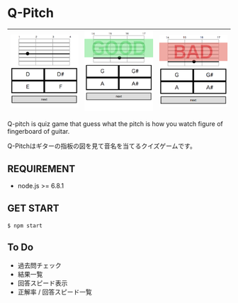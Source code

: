 # Q-Pitch

| ![screenshot01](./img/ss01.png)  | ![screenshot02](./img/ss02.png)  | ![screenshot03](./img/ss03.png)  |
|---|---|---|

Q-pitch is quiz game that guess what the pitch is how you watch figure of fingerboard of guitar.

Q-Pitchはギターの指板の図を見て音名を当てるクイズゲームです。


## REQUIREMENT

- node.js >= 6.8.1

## GET START

`$ npm start`

## To Do

- 過去問チェック
- 結果一覧
- 回答スピード表示
- 正解率 / 回答スピード一覧

